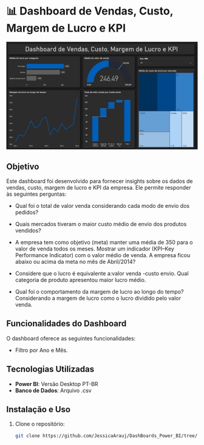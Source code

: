 # 📊 Dashboard de Vendas, Custo, Margem de Lucro e KPI

<div align="center">
<img src="Dashboard.png" width="1050px" />
</div>

## Objetivo
Este dashboard foi desenvolvido para fornecer insights sobre os dados de vendas, custo, margem de lucro e KPI da empresa. Ele permite responder às seguintes perguntas:

- Qual foi o total de valor venda considerando cada modo de envio dos pedidos?

- Quais mercados tiveram o maior custo médio de envio dos produtos vendidos?

- A empresa tem como objetivo (meta) manter uma média de 350 para o valor de venda todos os meses. Mostrar um indicador (KPI–Key Performance Indicator) com o valor médio de venda. A empresa ficou abaixo ou acima da meta no mês de Abril/2014?

- Considere que o lucro é equivalente a:valor venda -custo envio. Qual categoria de produto apresentou maior lucro médio.

- Qual foi o comportamento da margem de lucro ao longo do tempo? Considerando a margem de lucro como o lucro dividido pelo valor venda.


## Funcionalidades do Dashboard
O dashboard oferece as seguintes funcionalidades:

- Filtro por Ano e Mês.

## Tecnologias Utilizadas
- **Power BI**: Versão Desktop PT-BR
- **Banco de Dados**: Arquivo .csv

## Instalação e Uso
1. Clone o repositório:
   ```bash
   git clone https://github.com/JessicaArauj/DashBoards_Power_BI/tree/main/Vendas%2C%20Custo%2C%20Margem%20de%20Lucro%20e%20KPI
